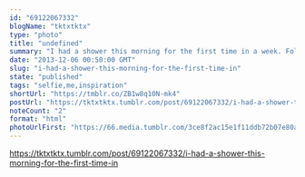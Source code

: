 ```yaml
---
id: "69122067332"
blogName: "tktxtktx"
type: "photo"
title: "undefined"
summary: "I had a shower this morning for the first time in a week. Following a sobering conversation about my prior relationship last..."
date: "2013-12-06 00:50:00 GMT"
slug: "i-had-a-shower-this-morning-for-the-first-time-in"
state: "published"
tags: "selfie,me,inspiration"
shortUrl: "https://tmblr.co/ZB1w8q10N-mk4"
postUrl: "https://tktxtktx.tumblr.com/post/69122067332/i-had-a-shower-this-morning-for-the-first-time-in"
noteCount: "2"
format: "html"
photoUrlFirst: "https://66.media.tumblr.com/3ce8f2ac15e1f11ddb72b07e80af62e6/tumblr_mxd108l1C11slxn9qo1_1280.jpg"
---
```


https://tktxtktx.tumblr.com/post/69122067332/i-had-a-shower-this-morning-for-the-first-time-in